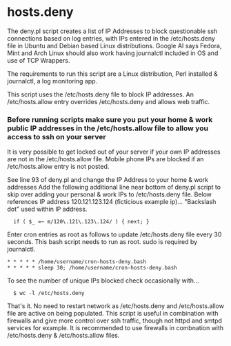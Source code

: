 # hosts.deny

The deny.pl script creates a list of IP Addresses to block questionable ssh connections based on log entries, with IPs entered in the /etc/hosts.deny file in Ubuntu and Debian based Linux distributions.
Google AI says Fedora, Mint and Arch Linux should also work having journalctl included in OS and use of TCP Wrappers.

The requirements to run this script are a Linux distribution, Perl installed & journalctl, a log monitoring app.

This script uses the /etc/hosts.deny file to block IP addresses.  An /etc/hosts.allow entry overrides /etc/hosts.deny and allows web traffic.
### Before running scripts make sure you put your home & work public IP addresses in the /etc/hosts.allow file to allow you access to ssh on your server
It is very possible to get locked out of your server if your own IP addresses are not in the /etc/hosts.allow file.  Mobile phone IPs are blocked if an /etc/hosts.allow entry is not posted. 

See line 93 of deny.pl and change the IP Address to your home & work addresses
Add the following additional line near bottom of deny.pl script to skip over adding your personal & work IPs to /etc/hosts.deny file.
Below references IP address 120.121.123.124 (ficticious example ip)... "Backslash dot" used within IP address. 
 
      if ( $_ =~ m/120\.121\.123\.124/ ) { next; }
 
Enter cron entries as root as follows to update /etc/hosts.deny file every 30 seconds. This bash script needs to run as root. sudo is required by journalctl.

    * * * * * /home/username/cron-hosts-deny.bash
    * * * * * sleep 30; /home/username/cron-hosts-deny.bash 

To see the number of unique IPs blocked check occasionally with...

      $ wc -l /etc/hosts.deny

That's it.  No need to restart network as /etc/hosts.deny and /etc/hosts.allow file are active on being populated.
This script is useful in combination with firewalls and give more control over ssh traffic, though not httpd and smtpd services for example.
It is recommended to use firewalls in combnation with /etc/hosts.deny & /etc/hosts.allow files. 
